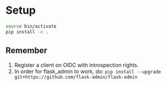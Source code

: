 Setup
=====

```bash
source bin/activate
pip install -e .
```

Remember
--------

1. Register a client on OIDC with introspection rights.
2. In order for flask_admin to work, do: `pip install --upgrade git+https://github.com/flask-admin/flask-admin`



